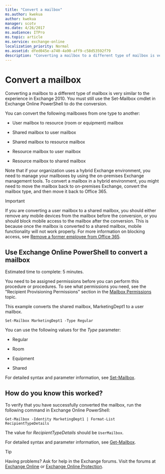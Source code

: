 ```yaml
---
title: "Convert a mailbox"
ms.author: kwekua
author: kwekua
manager: scotv
ms.date: 4/26/2017
ms.audience: ITPro
ms.topic: article
ms.service: exchange-online
localization_priority: Normal
ms.assetid: dfed045e-a740-4a90-aff9-c58d53592f79
description: "Converting a mailbox to a different type of mailbox is very similar to the experience in Exchange 2010. You must still use the Set-Mailbox cmdlet in Exchange Online PowerShell to do the conversion."
---
```


# Convert a mailbox

Converting a mailbox to a different type of mailbox is very similar to the experience in Exchange 2010. You must still use the Set-Mailbox cmdlet in Exchange Online PowerShell to do the conversion.
  
You can convert the following mailboxes from one type to another:
  
- User mailbox to resource (room or equipment) mailbox
    
- Shared mailbox to user mailbox
    
- Shared mailbox to resource mailbox
    
- Resource mailbox to user mailbox
    
- Resource mailbox to shared mailbox
    
Note that if your organization uses a hybrid Exchange environment, you need to manage your mailboxes by using the on-premises Exchange management tools. To convert a mailbox in a hybrid environment, you might need to move the mailbox back to on-premises Exchange, convert the mailbox type, and then move it back to Office 365.
  
> [!IMPORTANT]
>  If you are converting a user mailbox to a shared mailbox, you should either remove any mobile devices from the mailbox before the conversion, or you should block mobile access to the mailbox after the conversion. This is because once the mailbox is converted to a shared mailbox, mobile functionality will not work properly. For more information on blocking access, see [Remove a former employee from Office 365](https://go.microsoft.com/fwlink/p/?linkid=847873). 
  
## Use Exchange Online PowerShell to convert a mailbox

Estimated time to complete: 5 minutes.
  
You need to be assigned permissions before you can perform this procedure or procedures. To see what permissions you need, see the "Recipient Provisioning Permissions" section in the [Mailbox Permissions](https://technet.microsoft.com/library/5b690bcb-c6df-4511-90e1-08ca91f43b37.aspx) topic. 
  
This example converts the shared mailbox, MarketingDept1 to a user mailbox.
  
```
Set-Mailbox MarketingDept1 -Type Regular
```

You can use the following values for the _Type_ parameter: 
  
- Regular
    
- Room
    
- Equipment
    
- Shared
    
For detailed syntax and parameter information, see [Set-Mailbox](https://technet.microsoft.com/library/a0d413b9-d949-4df6-ba96-ac0906dedae2.aspx).
  
## How do you know this worked?

To verify that you have successfully converted the mailbox, run the following command in Exchange Online PowerShell:
  
```
Get-Mailbox -Identity MarketingDept1 | Format-List RecipientTypeDetails
```

The value for _RecipientTypeDetails_ should be `UserMailbox`.
  
For detailed syntax and parameter information, see [Get-Mailbox](https://technet.microsoft.com/library/8a5a6eb9-4a75-47f9-ae3b-a3ba251cf9a8.aspx).
  
> [!TIP]
> Having problems? Ask for help in the Exchange forums. Visit the forums at [Exchange Online](https://go.microsoft.com/fwlink/p/?linkId=267542) or [Exchange Online Protection](https://go.microsoft.com/fwlink/p/?linkId=285351). 
  

